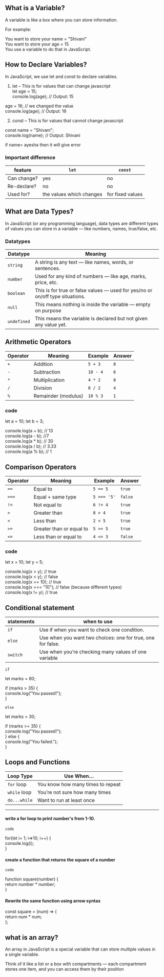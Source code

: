 ## What is a Variable?
A variable is like a box where you can store information.

For example:

You want to store your name = "Shivani"<br>
You want to store your age = 15<br>
You use a variable to do that in JavaScript.

 ## How to Declare Variables?
In JavaScript, we use let and const to declare variables.

 1. let – This is for values that can change
javascript<br>
let age = 15;<br>
console.log(age); // Output: 15

age = 16; // we changed the value<br>
console.log(age); // Output: 16


 2. const – This is for values that cannot change
javascript

const name = "Shivani";<br>
console.log(name); // Output: Shivani

if name= ayesha then it will give error

### Important difference

| feature      | `let`       | `const`        |
|--------------|-------------|----------------|
|Can change?   |yes           | no            |
|Re-declare?   |no            | no            |
|Used for?     |the values which changes|for fixed values|

## What are Data Types?
In JavaScript (or any programming language), data types are different types of values you can store in a variable — like numbers, names, true/false, etc.

### Datatypes

|Datatype|Meaning|
|--------|-------|
|`string`|A string is any text — like names, words, or sentences.|
|`number`|Used for any kind of numbers — like age, marks, price, etc.|
|`boolean`|This is for true or false values — used for yes/no or on/off type situations.|
|`null`|This means nothing is inside the variable — empty on purpose|
|`undefined`|This means the variable is declared but not given any value yet.|

##  Arithmetic Operators

| Operator | Meaning             | Example  | Answer |
| -------- | ------------------- | -------- | ------ |
| `+`      | Addition            | `5 + 3`  | `8`    |
| `-`      | Subtraction         | `10 - 4` | `6`    |
| `*`      | Multiplication      | `4 * 2`  | `8`    |
| `/`      | Division            | `8 / 2`  | `4`    |
| `%`      | Remainder (modulus) | `10 % 3` | `1`    |

### code
let a = 10;
let b = 3;

console.log(a + b);  // 13<br>
console.log(a - b);  //7<br>
console.log(a * b);  // 30<br>
console.log(a / b);  // 3.33<br>
console.log(a % b);  // 1<br>

## Comparison Operators

| Operator | Meaning                  | Example     | Answer  |
| -------- | ------------------------ | ----------- | ------- |
| `==`     | Equal to                 | `5 == 5`    | `true`  |
| `===`    | Equal + same type        | `5 === '5'` | `false` |
| `!=`     | Not equal to             | `6 != 4`    | `true`  |
| `>`      | Greater than             | `8 > 4`     | `true`  |
| `<`      | Less than                | `2 < 5`     | `true`  |
| `>=`     | Greater than or equal to | `5 >= 5`    | `true`  |
| `<=`     | Less than or equal to    | `4 <= 3`    | `false` |

### code

let x = 10;
let y = 5;

console.log(x > y);    // true<br>
console.log(x < y);    // false<br>
console.log(x == 10);  // true<br>
console.log(x === "10"); // false (because different types)<br>
console.log(x != y);   // true

## Conditional statement

|statements|when to use|
|----------|-----------|
|`if`| Use if when you want to check one condition.|
|`else`|Use when you want two choices: one for true, one for false.|
|`switch`|Use when you’re checking many values of one variable|

`if`

let marks = 80;

if (marks > 35) {<br>
  console.log("You passed!");<br>
}

`else`

let marks = 30;

if (marks >= 35) {<br>
  console.log("You passed!");<br>
} else {<br>
  console.log("You failed.");<br>
}

## Loops and Functions
| Loop Type    | Use When…                         |
| ------------ | --------------------------------- |
| `for` loop   | You know how many times to repeat |
| `while` loop | You’re not sure how many times    |
| `do...while` | Want to run at least once         |
<hr>

#### write a for loop to print number's from 1-10.

`code`

for(let i= 1; i=>10; i++) {<br>
    console.log(i);<br>
}

#### create a function that returns the square of a number

`code`

function square(number) {<br>
  return number * number;<br>
}
 #### Rewrite the same function using arrow syntax

 const square = (num) => {<br>
  return num * num;<br>
};

## what is an array?

An array in JavaScript is a special variable that can store multiple values in a single variable.

Think of it like a list or a box with compartments — each compartment stores one item, and you can access them by their position 